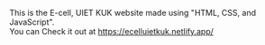 

<p>
  This is the E-cell, UIET KUK website made using "HTML, CSS, and JavaScript".
  <br>
  You can Check it out at <a href="https://ecelluietkuk.netlify.app/">https://ecelluietkuk.netlify.app/</a>
    </p>

